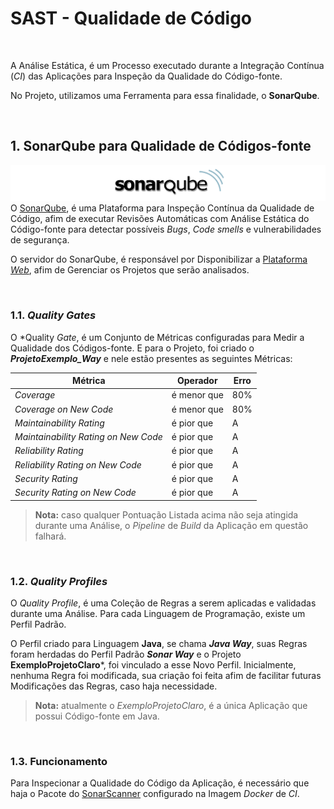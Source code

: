 # **SAST - Qualidade de Código**  

<br/>

A Análise Estática, é um Processo executado durante a Integração Contínua (*CI*) das Aplicações para Inspeção da Qualidade do Código-fonte.

No Projeto, utilizamos uma Ferramenta para essa finalidade, o **SonarQube**.

<br/>

## **1. SonarQube para Qualidade de Códigos-fonte**

![sonarqube-image](/attachments/sonarqube-image.png "SonarQube Image")
O [SonarQube](https://docs.sonarqube.org/latest/ "Documentação sobre o SonarQube"), é uma Plataforma para Inspeção Contínua da Qualidade de Código, afim de executar Revisões Automáticas com Análise Estática do Código-fonte para detectar possíveis *Bugs*, *Code smells* e vulnerabilidades de segurança.

O servidor do SonarQube, é responsável por Disponibilizar a [Plataforma *Web*](https://sonar.prod.k8s.claro.com.br "SonarQube PRD"), afim de Gerenciar os Projetos que serão analisados.

<br/>

### **1.1. *Quality Gates***
O *Quality *Gate*, é um Conjunto de Métricas configuradas para Medir a Qualidade dos Códigos-fonte. E para o Projeto, foi criado o ***ProjetoExemplo_Way*** e nele estão presentes as seguintes Métricas:

Métrica|Operador|Erro
-|-|-
*Coverage* | é menor que | 80%
*Coverage on New Code* | é menor que | 80%
*Maintainability Rating* | é pior que | A
*Maintainability Rating on New Code* | é pior que | A
*Reliability Rating* | é pior que | A
*Reliability Rating on New Code* | é pior que | A
*Security Rating* | é pior que | A
*Security Rating on New Code* | é pior que | A

> **Nota:** caso qualquer Pontuação Listada acima não seja atingida durante uma Análise, o *Pipeline* de *Build* da Aplicação em questão falhará.

<br/>

### **1.2. *Quality Profiles***
O *Quality Profile*, é uma Coleção de Regras a serem aplicadas e validadas durante uma Análise. Para cada Linguagem de Programação, existe um Perfil Padrão.

O Perfil criado para Linguagem **Java**, se chama ***Java Way***, suas Regras foram herdadas do Perfil Padrão ***Sonar Way*** e o Projeto **ExemploProjetoClaro***, foi vinculado a esse Novo Perfil. Inicialmente, nenhuma Regra foi modificada, sua criação foi feita afim de facilitar futuras Modificações das Regras, caso haja necessidade.

> **Nota:** atualmente o *ExemploProjetoClaro*, é a única Aplicação que possui Código-fonte em Java.

<br/>

### **1.3. Funcionamento**
Para Inspecionar a Qualidade do Código da Aplicação, é necessário que haja o Pacote do [SonarScanner](https://docs.sonarqube.org/latest/analysis/scan/sonarscanner/ "Documentação sobre o SonarScanner") configurado na Imagem *Docker* de *CI*.

<br/>